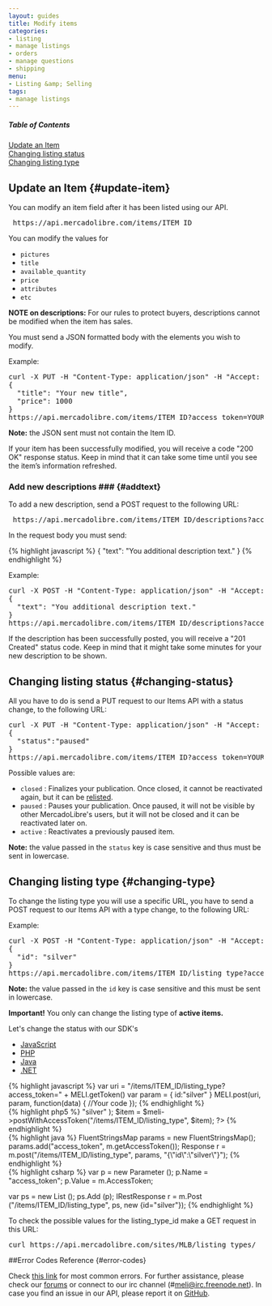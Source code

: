 ```yaml
---
layout: guides
title: Modify items
categories:
- listing
- manage listings
- orders
- manage questions
- shipping
menu:
- Listing &amp; Selling
tags:
- manage listings
---
```



<div class="contents">
  <h5>Table of Contents</h5>
  <dl>
    <dt><a href="javascript:void(0)" onClick="goToByScroll('#update-item')">Update an Item</a></dt>
    <dt><a href="javascript:void(0)" onClick="goToByScroll('changing-status')">Changing listing status</a></dt>
    <dt><a href="javascript:void(0)" onClick="goToByScroll('changing-type')">Changing listing type</a></dt>
</dl>
</div>

## Update an Item {#update-item}

You can modify an item field after it has been listed using our API.

<pre class="terminal">
 https://api.mercadolibre.com/items/ITEM_ID
</pre>


You can modify the values for
- `pictures`
- `title`
- `available_quantity`
- `price`
- `attributes`
- `etc`


**NOTE on descriptions:** For our rules to protect buyers, descriptions cannot be modified when the item has sales.

You must send a JSON formatted body with the elements you wish to modify.


Example:
<pre class="terminal">
curl -X PUT -H "Content-Type: application/json" -H "Accept: application/json" -d
{
  "title": "Your new title",
  "price": 1000
}
https://api.mercadolibre.com/items/ITEM_ID?access_token=YOUR_ACCESS_TOKEN
</pre>

**Note:** the JSON sent must not contain the Item ID.

If your item has been successfully modified, you will receive a code "200 OK" response status. Keep in mind that it can take some time until you see the item’s information refreshed.

### Add new descriptions ### {#addtext}

To add a new description, send a POST request to the following URL:

<pre class="terminal">
 https://api.mercadolibre.com/items/ITEM_ID/descriptions?access_token=YOUR_ACCESS_TOKEN
</pre>

In the request body you must send:

{% highlight javascript %}
{
  "text": "You additional description text."
}
{% endhighlight %}

Example:
<pre class="terminal">
curl -X POST -H "Content-Type: application/json" -H "Accept: application/json" -d
{
  "text": "You additional description text."
}
https://api.mercadolibre.com/items/ITEM_ID/descriptions?access_token=YOUR_ACCESS_TOKEN
</pre>

If the description has been successfully posted, you will receive a "201 Created" status code. Keep in mind that it might take some minutes for your new description to be shown.

## Changing listing status {#changing-status}

All you have to do is send a PUT request to our Items API with a status change, to the following URL:

<pre class="terminal">
curl -X PUT -H "Content-Type: application/json" -H "Accept: application/json" -d
{
  "status":"paused"
}
https://api.mercadolibre.com/items/ITEM_ID?access_token=YOUR_ACCESS_TOKEN
</pre>

Possible values are:

- `closed` : Finalizes your publication. Once closed, it cannot be reactivated again, but it can be [relisted](/relist-item).
- `paused` : Pauses your publication. Once paused, it will not be visible by other MercadoLibre's users, but it will not be closed and it can be reactivated later on.
- `active` : Reactivates a previously paused item.

**Note:** the value passed in the `status` key is case sensitive and thus must be sent in lowercase.

## Changing listing type {#changing-type}

To change the listing type you will use a specific URL, you have to send a POST request to our Items API with a type change, to the following URL:

Example:
<pre class="terminal">
curl -X POST -H "Content-Type: application/json" -H "Accept: application/json" -d
{
  "id": "silver"
}
https://api.mercadolibre.com/items/ITEM_ID/listing_type?access_token=$ACCESS_TOKEN
</pre>
**Note:** the value passed in the `id` key is case sensitive and this must be sent in lowercase.

**Important!** You only can change the listing type of **active items.**

Let's change the status with our SDK's

<div id="code">
  <ul>
    <li><a href="#js">JavaScript</a></li>
    <li><a href="#php">PHP</a></li>
    <li><a href="#java">Java</a></li>
    <li><a href="#net">.NET</a></li>
  </ul>
  <div>
    <div id="js">
{% highlight javascript %}
var uri = "/items/ITEM_ID/listing_type?access_token=" + MELI.getToken()
var param = {
  id:"silver"
}
MELI.post(uri, param, function(data) {
  //Your code
});
{% endhighlight %}
    </div>
    <div id="php">
{% highlight php5 %}
<?php
$item = array(
  "id" => "silver"
);
$item = $meli->postWithAccessToken("/items/ITEM_ID/listing_type", $item);
?>
{% endhighlight %}
    </div>
    <div id="java">
{% highlight java %}
FluentStringsMap params = new FluentStringsMap();
params.add("access_token", m.getAccessToken());
Response r = m.post("/items/ITEM_ID/listing_type", params, "{\"id\":\"silver\"}");
{% endhighlight %}
    </div>
    <div id="net">
{% highlight csharp %}
var p = new Parameter ();
p.Name = "access_token";
p.Value = m.AccessToken;

var ps = new List<Parameter> ();
ps.Add (p);
IRestResponse r = m.Post ("/items/ITEM_ID/listing_type", ps, new {id="silver"});
{% endhighlight %}
    </div>
  </div>
</div>

To check the possible values for the listing_type_id make a GET request in this URL:
<pre class="terminal">
curl https://api.mercadolibre.com/sites/MLB/listing_types/
</pre>

##Error Codes Reference {#error-codes}

Check <a href="/list-your-item/#error-codes">this link</a> for most common errors. For further assistance, please check our <a href='/community' target='_blank'>forums</a> or connect to our irc channel (#meli@irc.freenode.net). In case you find an issue in our API, please report it on <a href='https://github.com/mercadolibre/api/issues' target='_blank'>GitHub</a>.

<script>

  window.onload = function() { startDrawing(); }

  function startDrawing(){
      $("#code").tabNavigator();

  }
</script>

